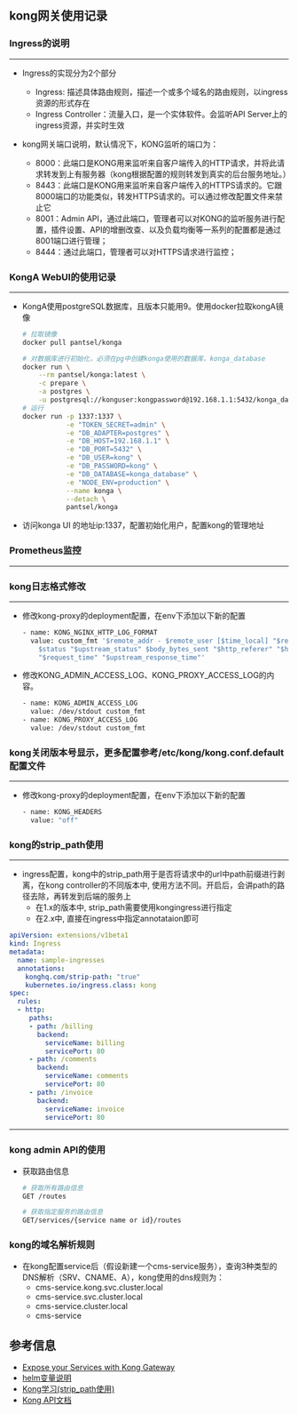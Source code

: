 ## kong网关使用记录
### Ingress的说明
---
- Ingress的实现分为2个部分
  - Ingress: 描述具体路由规则，描述一个或多个域名的路由规则，以ingress资源的形式存在
  - Ingress Controller：流量入口，是一个实体软件。会监听API Server上的ingress资源，并实时生效

- kong网关端口说明，默认情况下，KONG监听的端口为：
    - 8000：此端口是KONG用来监听来自客户端传入的HTTP请求，并将此请求转发到上有服务器（kong根据配置的规则转发到真实的后台服务地址。）
     - 8443：此端口是KONG用来监听来自客户端传入的HTTPS请求的。它跟8000端口的功能类似，转发HTTPS请求的。可以通过修改配置文件来禁止它
     - 8001：Admin API，通过此端口，管理者可以对KONG的监听服务进行配置，插件设置、API的增删改查、以及负载均衡等一系列的配置都是通过8001端口进行管理；
     - 8444：通过此端口，管理者可以对HTTPS请求进行监控；
### KongA WebUI的使用记录
---
- KongA使用postgreSQL数据库，且版本只能用9。使用docker拉取kongA镜像
  ```bash
  # 拉取镜像
  docker pull pantsel/konga
  
  # 对数据库进行初始化，必须在pg中创建konga使用的数据库，konga_database
  docker run \
      --rm pantsel/konga:latest \
      -c prepare \
      -a postgres \
      -u postgresql://konguser:kongpassword@192.168.1.1:5432/konga_database
  # 运行
  docker run -p 1337:1337 \
             -e "TOKEN_SECRET=admin" \
             -e "DB_ADAPTER=postgres" \
             -e "DB_HOST=192.168.1.1" \
             -e "DB_PORT=5432" \
             -e "DB_USER=kong" \
             -e "DB_PASSWORD=kong" \
             -e "DB_DATABASE=konga_database" \
             -e "NODE_ENV=production" \
             --name konga \
             --detach \
             pantsel/konga
  ```
- 访问konga UI 的地址ip:1337，配置初始化用户，配置kong的管理地址
### Prometheus监控
---
### kong日志格式修改
---
- 修改kong-proxy的deployment配置，在env下添加以下新的配置
  ```bash
  - name: KONG_NGINX_HTTP_LOG_FORMAT
    value: custom_fmt '$remote_addr - $remote_user [$time_local] "$request"
      $status "$upstream_status" $body_bytes_sent "$http_referer" "$http_user_agent"
      "$request_time" "$upstream_response_time"'
  ```
- 修改KONG_ADMIN_ACCESS_LOG、KONG_PROXY_ACCESS_LOG的内容。
  ```bash
  - name: KONG_ADMIN_ACCESS_LOG
    value: /dev/stdout custom_fmt
  - name: KONG_PROXY_ACCESS_LOG
    value: /dev/stdout custom_fmt
  ```
### kong关闭版本号显示，更多配置参考/etc/kong/kong.conf.default配置文件
---
- 修改kong-proxy的deployment配置，在env下添加以下新的配置
  ```bash
  - name: KONG_HEADERS
    value: "off"
  ```
### kong的strip_path使用
---
- ingress配置，kong中的strip_path用于是否将请求中的url中path前缀进行剥离，在kong controller的不同版本中, 使用方法不同。开启后，会讲path的路径去除，再转发到后端的服务上
  - 在1.x的版本中, strip_path需要使用kongingress进行指定
  - 在2.x中, 直接在ingress中指定annotataion即可
```yaml
apiVersion: extensions/v1beta1
kind: Ingress
metadata:
  name: sample-ingresses
  annotations:
    konghq.com/strip-path: "true"
    kubernetes.io/ingress.class: kong
spec:
  rules:
  - http:
     paths:
     - path: /billing
       backend:
         serviceName: billing
         servicePort: 80
     - path: /comments
       backend:
         serviceName: comments
         servicePort: 80
     - path: /invoice
       backend:
         serviceName: invoice
         servicePort: 80
```
---
### kong admin API的使用
- 获取路由信息
  ```bash
  # 获取所有路由信息
  GET /routes

  # 获取指定服务的路由信息
  GET/services/{service name or id}/routes
  ```
### kong的域名解析规则
- 在kong配置service后（假设新建一个cms-service服务），查询3种类型的DNS解析（SRV、CNAME、A），kong使用的dns规则为：
  - cms-service.kong.svc.cluster.local
  - cms-service.svc.cluster.local
  - cms-service.cluster.local
  - cms-service
## 参考信息
- [Expose your Services with Kong Gateway](https://docs.konghq.com/getting-started-guide/2.4.x/expose-services/)
- [helm变量说明](https://github.com/Kong/charts/tree/main/charts/kong)
- [Kong学习(strip_path使用)](https://izsk.me/2020/09/23/Kong-strip-path/)
- [Kong API文档](https://docs.konghq.com/gateway/latest/admin-api/#route-object)
